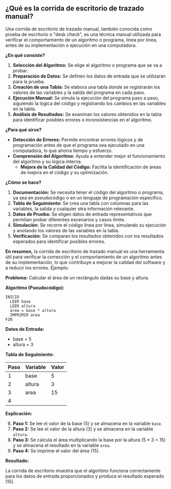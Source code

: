 ## ¿Qué es la corrida de escritorio de trazado manual?
Una corrida de escritorio de trazado manual, también conocida como prueba de escritorio o "desk check", es una técnica manual utilizada para verificar el comportamiento de un algoritmo o programa, línea por línea, antes de su implementación o ejecución en una computadora.

**¿En qué consiste?**

1. **Selección del Algoritmo:** Se elige el algoritmo o programa que se va a probar.
2. **Preparación de Datos:** Se definen los datos de entrada que se utilizarán para la prueba.
3. **Creación de una Tabla:** Se elabora una tabla donde se registrarán los valores de las variables y la salida del programa en cada paso.
4. **Ejecución Manual:** Se simula la ejecución del programa paso a paso, siguiendo la lógica del código y registrando los cambios en las variables en la tabla.
5. **Análisis de Resultados:** Se examinan los valores obtenidos en la tabla para identificar posibles errores o inconsistencias en el algoritmo.

**¿Para qué sirve?**

- **Detección de Errores:** Permite encontrar errores lógicos y de programación antes de que el programa sea ejecutado en una computadora, lo que ahorra tiempo y esfuerzo.
- **Comprensión del Algoritmo:** Ayuda a entender mejor el funcionamiento del algoritmo y su lógica interna.
	- **Mejora de la Calidad del Código:** Facilita la identificación de áreas de mejora en el código y su optimización.

**¿Cómo se hace?**

1. **Documentación:** Se necesita tener el código del algoritmo o programa, ya sea en pseudocódigo o en un lenguaje de programación específico.
2. **Tabla de Seguimiento:** Se crea una tabla con columnas para las variables, la salida y cualquier otra información relevante.
3. **Datos de Prueba:** Se eligen datos de entrada representativos que permitan probar diferentes escenarios y casos límite.
4. **Simulación:** Se recorre el código línea por línea, simulando su ejecución y anotando los valores de las variables en la tabla.
5. **Verificación:** Se comparan los resultados obtenidos con los resultados esperados para identificar posibles errores.

**En resumen,** la corrida de escritorio de trazado manual es una herramienta útil para verificar la corrección y el comportamiento de un algoritmo antes de su implementación, lo que contribuye a mejorar la calidad del software y a reducir los errores.
Ejemplo:

**Problema:** Calcular el área de un rectángulo dadas su base y altura.

**Algoritmo (Pseudocódigo):**

```
INICIO
  LEER base
  LEER altura
  area = base * altura
  IMPRIMIR area
FIN
```

**Datos de Entrada:**

- base = 5
- altura = 3

**Tabla de Seguimiento:**

|Paso|Variable|Valor|
|---|---|---|
|1|base|5|
|2|altura|3|
|3|area|15|
|4|||

**Explicación:**

6. **Paso 1:** Se lee el valor de la base (5) y se almacena en la variable `base`.
7. **Paso 2:** Se lee el valor de la altura (3) y se almacena en la variable `altura`.
8. **Paso 3:** Se calcula el área multiplicando la base por la altura (5 * 3 = 15) y se almacena el resultado en la variable `area`.
9. **Paso 4:** Se imprime el valor del área (15).

**Resultado:**

La corrida de escritorio muestra que el algoritmo funciona correctamente para los datos de entrada proporcionados y produce el resultado esperado (15).
